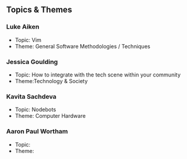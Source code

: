 ## Topics & Themes

### Luke Aiken

* Topic: Vim
* Theme: General Software Methodologies / Techniques

### Jessica Goulding

* Topic: How to integrate with the tech scene within your community 
* Theme:Technology & Society 

### Kavita Sachdeva

* Topic: Nodebots
* Theme: Computer Hardware

### Aaron Paul Wortham

* Topic:
* Theme:

